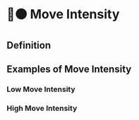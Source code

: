 # 🔷🟠 Move Intensity

## Definition





## Examples of Move Intensity


### Low Move Intensity


### High Move Intensity





